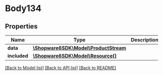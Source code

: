 # Body134

## Properties
Name | Type | Description | Notes
------------ | ------------- | ------------- | -------------
**data** | [**\Shopware6SDK\Model\ProductStream**](ProductStream.md) |  | [optional] 
**included** | [**\Shopware6SDK\Model\Resource[]**](Resource.md) |  | [optional] 

[[Back to Model list]](../../README.md#documentation-for-models) [[Back to API list]](../../README.md#documentation-for-api-endpoints) [[Back to README]](../../README.md)


